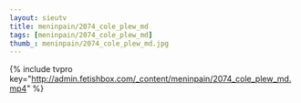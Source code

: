 ```yaml
--- 
layout: sieutv
title: meninpain/2074_cole_plew_md
tags: [meninpain/2074_cole_plew_md]
thumb_: meninpain/2074_cole_plew_md.jpg
---
```

{% include tvpro key="http://admin.fetishbox.com/_content/meninpain/2074_cole_plew_md.mp4" %} 
